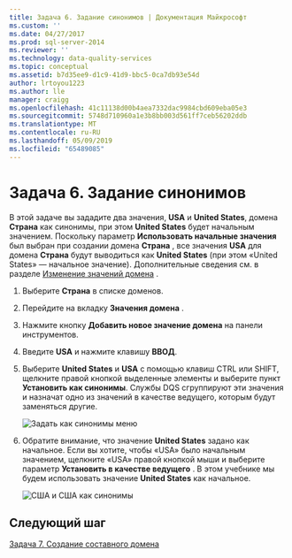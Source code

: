 ```yaml
---
title: Задача 6. Задание синонимов | Документация Майкрософт
ms.custom: ''
ms.date: 04/27/2017
ms.prod: sql-server-2014
ms.reviewer: ''
ms.technology: data-quality-services
ms.topic: conceptual
ms.assetid: b7d35ee9-d1c9-41d9-bbc5-0ca7db93e54d
author: lrtoyou1223
ms.author: lle
manager: craigg
ms.openlocfilehash: 41c11138d00b4aea7332dac9984cbd609eba05e3
ms.sourcegitcommit: 5748d710960a1e3b8bb003d561ff7ceb56202ddb
ms.translationtype: MT
ms.contentlocale: ru-RU
ms.lasthandoff: 05/09/2019
ms.locfileid: "65489085"
---
```

# <a name="task-6-setting-synonyms"></a>Задача 6. Задание синонимов
  В этой задаче вы зададите два значения, **USA** и **United States**, домена **Страна** как синонимы, при этом **United States** будет начальным значением. Поскольку параметр **Использовать начальные значения** был выбран при создании домена **Страна** , все значения **USA** для домена **Страна** будут выводиться как **United States** (при этом «United States» — начальное значение). Дополнительные сведения см. в разделе [Изменение значений домена](https://msdn.microsoft.com/library/hh510408.aspx) .  
  
1.  Выберите **Страна** в списке доменов.  
  
2.  Перейдите на вкладку **Значения домена** .  
  
3.  Нажмите кнопку **Добавить новое значение домена** на панели инструментов.  
  
4.  Введите **USA** и нажмите клавишу **ВВОД**.  
  
5.  Выберите **United States** и **USA** с помощью клавиш CTRL или SHIFT, щелкните правой кнопкой выделенные элементы и выберите пункт **Установить как синонимы**. Службы DQS сгруппируют эти значения и назначат одно из значений в качестве ведущего, которым будут заменяться другие.  
  
     ![Задать как синонимы меню](../../2014/tutorials/media/et-settingsynonyms-01.jpg "задать как синонимы меню")  
  
6.  Обратите внимание, что значение **United States** задано как начальное. Если вы хотите, чтобы «USA» было начальным значением, щелкните «USA» правой кнопкой мыши и выберите параметр **Установить в качестве ведущего** . В этом учебнике мы будем использовать значение **United States** как начальное.  
  
     ![США и США как синонимы](../../2014/tutorials/media/et-settingsynonyms-02.jpg "США и США как синонимы")  
  
## <a name="next-step"></a>Следующий шаг  
 [Задача 7. Создание составного домена](../../2014/tutorials/task-7-creating-a-composite-domain.md)  
  
  
